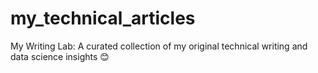 # my_technical_articles
My Writing Lab: A curated collection of my original technical writing and data science insights 😊

